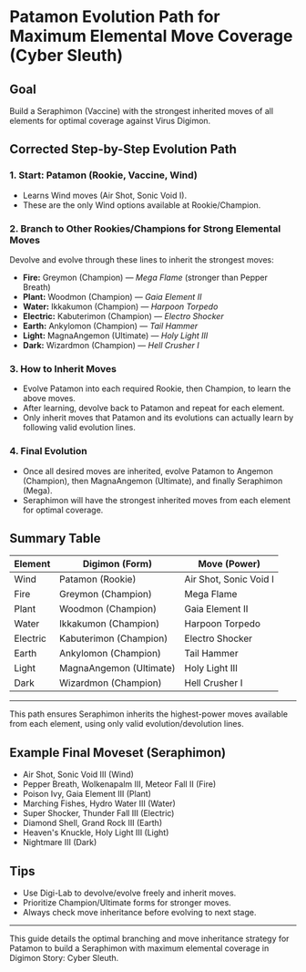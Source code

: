 
# Patamon Evolution Path for Maximum Elemental Move Coverage (Cyber Sleuth)

## Goal
Build a Seraphimon (Vaccine) with the strongest inherited moves of all elements for optimal coverage against Virus Digimon.

## Corrected Step-by-Step Evolution Path

### 1. Start: Patamon (Rookie, Vaccine, Wind)
- Learns Wind moves (Air Shot, Sonic Void I).
- These are the only Wind options available at Rookie/Champion.

### 2. Branch to Other Rookies/Champions for Strong Elemental Moves
Devolve and evolve through these lines to inherit the strongest moves:

- **Fire:** Greymon (Champion) — *Mega Flame* (stronger than Pepper Breath)
- **Plant:** Woodmon (Champion) — *Gaia Element II*
- **Water:** Ikkakumon (Champion) — *Harpoon Torpedo*
- **Electric:** Kabuterimon (Champion) — *Electro Shocker*
- **Earth:** Ankylomon (Champion) — *Tail Hammer*
- **Light:** MagnaAngemon (Ultimate) — *Holy Light III*
- **Dark:** Wizardmon (Champion) — *Hell Crusher I*

### 3. How to Inherit Moves
- Evolve Patamon into each required Rookie, then Champion, to learn the above moves.
- After learning, devolve back to Patamon and repeat for each element.
- Only inherit moves that Patamon and its evolutions can actually learn by following valid evolution lines.

### 4. Final Evolution
- Once all desired moves are inherited, evolve Patamon to Angemon (Champion), then MagnaAngemon (Ultimate), and finally Seraphimon (Mega).
- Seraphimon will have the strongest inherited moves from each element for optimal coverage.

## Summary Table

| Element   | Digimon (Form)   | Move (Power)         |
|-----------|------------------|----------------------|
| Wind      | Patamon (Rookie) | Air Shot, Sonic Void I |
| Fire      | Greymon (Champion) | Mega Flame           |
| Plant     | Woodmon (Champion) | Gaia Element II      |
| Water     | Ikkakumon (Champion) | Harpoon Torpedo     |
| Electric  | Kabuterimon (Champion) | Electro Shocker    |
| Earth     | Ankylomon (Champion) | Tail Hammer         |
| Light     | MagnaAngemon (Ultimate) | Holy Light III    |
| Dark      | Wizardmon (Champion) | Hell Crusher I      |

---
This path ensures Seraphimon inherits the highest-power moves available from each element, using only valid evolution/devolution lines.

## Example Final Moveset (Seraphimon)
- Air Shot, Sonic Void III (Wind)
- Pepper Breath, Wolkenapalm III, Meteor Fall II (Fire)
- Poison Ivy, Gaia Element III (Plant)
- Marching Fishes, Hydro Water III (Water)
- Super Shocker, Thunder Fall III (Electric)
- Diamond Shell, Grand Rock III (Earth)
- Heaven's Knuckle, Holy Light III (Light)
- Nightmare III (Dark)

## Tips
- Use Digi-Lab to devolve/evolve freely and inherit moves.
- Prioritize Champion/Ultimate forms for stronger moves.
- Always check move inheritance before evolving to next stage.

---
This guide details the optimal branching and move inheritance strategy for Patamon to build a Seraphimon with maximum elemental coverage in Digimon Story: Cyber Sleuth.
